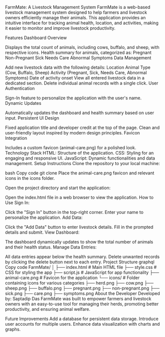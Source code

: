 FarmMate: A Livestock Management System
FarmMate is a web-based livestock management system designed to help farmers and livestock owners efficiently manage their animals. This application provides an intuitive interface for tracking animal health, location, and activities, making it easier to monitor and improve livestock productivity.

Features
Dashboard Overview

Displays the total count of animals, including cows, buffalo, and sheep, with respective icons.
Health summary for animals, categorized as:
Pregnant
Non-Pregnant
Sick
Needs Care
Abnormal Symptoms
Data Management

Add new livestock data with the following details:
Location
Animal Type (Cow, Buffalo, Sheep)
Activity (Pregnant, Sick, Needs Care, Abnormal Symptoms)
Date of activity onset
View all entered livestock data in a dedicated section.
Delete individual animal records with a single click.
User Authentication

Sign-In feature to personalize the application with the user's name.
Dynamic Updates

Automatically updates the dashboard and health summary based on user input.
Persistent UI Design

Fixed application title and developer credit at the top of the page.
Clean and user-friendly layout inspired by modern design principles.
Favicon Integration

Includes a custom favicon (animal-care.png) for a polished look.
Technology Stack
HTML: Structure of the application.
CSS: Styling for an engaging and responsive UI.
JavaScript: Dynamic functionalities and data management.
Setup Instructions
Clone the repository to your local machine:

bash
Copy code
git clone <repository-url>
Place the animal-care.png favicon and relevant icons in the icons folder.

Open the project directory and start the application:

Open the index.html file in a web browser to view the application.
How to Use
Sign In:

Click the "Sign In" button in the top-right corner.
Enter your name to personalize the application.
Add Data:

Click the "Add Data" button to enter livestock details.
Fill in the prompted details and submit.
View Dashboard:

The dashboard dynamically updates to show the total number of animals and their health status.
Manage Data Entries:

All data entries appear below the health summary.
Delete unwanted records by clicking the delete button next to each entry.
Project Structure
graphql
Copy code
FarmMate/
│
├── index.html          # Main HTML file
├── style.css           # CSS for styling the app
├── script.js           # JavaScript for app functionality
├── animal-care.png     # Favicon for the application
└── icons/              # Folder containing icons for various categories
    ├── herd.png
    ├── cow.png
    ├── sheep.png
    ├── buffalo.png
    ├── pregnant.png
    ├── non-pregnant.png
    ├── sick.png
    ├── care.png
    ├── symptoms.png
About the Developer
Developed by: Saptadip Das
FarmMate was built to empower farmers and livestock owners with an easy-to-use tool for managing their herds, promoting better productivity, and ensuring animal welfare.

Future Improvements
Add a database for persistent data storage.
Introduce user accounts for multiple users.
Enhance data visualization with charts and graphs.
